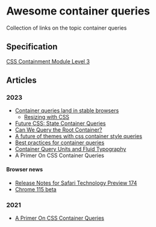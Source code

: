 # Awesome container queries
Collection of links on the topic container queries

## Specification
[CSS Containment Module Level 3](https://www.w3.org/TR/css-contain-3/)

## Articles
### 2023
- [Container queries land in stable browsers](https://web.dev/cq-stable/)
  - [Resizing with CSS](https://css-irl.info/resizing-with-css/)
- [Future CSS: State Container Queries](https://ishadeed.com/article/css-state-queries/)
- [Can We Query the Root Container?](https://www.oddbird.net/2023/07/05/contain-root/)
- [A future of themes with css container style queries](https://chriskirknielsen.com/blog/future-themes-with-container-style-queries/)
- [Best practices for container queries](https://zellwk.com/blog/container-queries-best-practice/)
- [Container Query Units and Fluid Typography](https://moderncss.dev/container-query-units-and-fluid-typography/)
- A Primer On CSS Container Queries

#### Browser news
- [Release Notes for Safari Technology Preview 174](https://webkit.org/blog/14390/release-notes-for-safari-technology-preview-174/)
- [Chrome 115 beta](https://developer.chrome.com/en/blog/chrome-115-beta/)


### 2021
- [A Primer On CSS Container Queries](https://www.smashingmagazine.com/2021/05/complete-guide-css-container-queries/)
